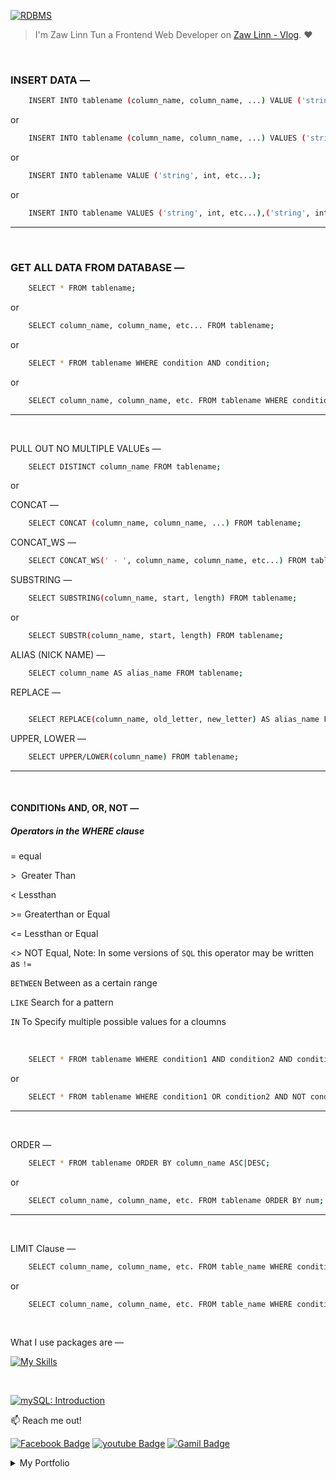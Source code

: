 [![RDBMS](https://img.shields.io/badge/mySQL_lessons-000?style=for-the-badge&logo=ko-fi&logoColor=white)](#)

> I'm Zaw Linn Tun a Frontend Web Developer on [Zaw Linn - Vlog](https://www.youtube.com/@zawlinn-vlog). :heart:

<!-- #### PROJECT SIMPLE &mdash; -->

<!-- ![PROJECT_IMG](./assets/img/sample.png) -->

<br>

### INSERT DATA &mdash;

```sh
    INSERT INTO tablename (column_name, column_name, ...) VALUE ('string', int, etc...);
```

or

```sh
    INSERT INTO tablename (column_name, column_name, ...) VALUES ('string', int, etc...), ('string', int,etc...),('string', int, etc...);
```

or

```sh
    INSERT INTO tablename VALUE ('string', int, etc...);
```

or

```sh
    INSERT INTO tablename VALUES ('string', int, etc...),('string', int, etc...),('string', int, etc...);
```

<hr/>
<br/>

### GET ALL DATA FROM DATABASE &mdash;

```sh
    SELECT * FROM tablename;
```

or

```sh
    SELECT column_name, column_name, etc... FROM tablename;
```

or

```sh
    SELECT * FROM tablename WHERE condition AND condition;
```

or

```sh
    SELECT column_name, column_name, etc. FROM tablename WHERE condition AND condition;
```

<hr/>
<br/>

PULL OUT NO MULTIPLE VALUEs &mdash;

```sh
    SELECT DISTINCT column_name FROM tablename;
```

or

CONCAT &mdash;

```sh
    SELECT CONCAT (column_name, column_name, ...) FROM tablename;
```

CONCAT_WS &mdash;

```sh
    SELECT CONCAT_WS(' - ', column_name, column_name, etc...) FROM tablename;
```

SUBSTRING &mdash;

```sh
    SELECT SUBSTRING(column_name, start, length) FROM tablename;
```

or

```sh
    SELECT SUBSTR(column_name, start, length) FROM tablename;
```

ALIAS (NICK NAME) &mdash;

```sh
    SELECT column_name AS alias_name FROM tablename;
```

REPLACE &mdash;

```sh

    SELECT REPLACE(column_name, old_letter, new_letter) AS alias_name FROM tablename;
```

UPPER, LOWER &mdash;

```sh
    SELECT UPPER/LOWER(column_name) FROM tablename;
```

<hr/>
<br/>

#### CONDITIONs AND, OR, NOT &mdash;

##### Operators in the WHERE clause

= equal

\> &nbsp;Greater Than

\< Lessthan

\>= Greaterthan or Equal

\<= Lessthan or Equal

<> NOT Equal, Note: In some versions of `SQL` this operator may be written as `!=`

`BETWEEN` Between as a certain range

`LIKE` Search for a pattern

`IN` To Specify multiple possible values for a cloumns

<br/>

```sh
    SELECT * FROM tablename WHERE condition1 AND condition2 AND condition3,...;
```

or

```sh
    SELECT * FROM tablename WHERE condition1 OR condition2 AND NOT condition3,...;
```

<hr/>
<br/>

ORDER &mdash;

```sh
    SELECT * FROM tablename ORDER BY column_name ASC|DESC;
```

or

```sh
    SELECT column_name, column_name, etc. FROM tablename ORDER BY num;
```

<hr>
<br/>

LIMIT Clause &mdash;

```sh
    SELECT column_name, column_name, etc. FROM table_name WHERE condition LIMIT num;
```

or

```sh
    SELECT column_name, column_name, etc. FROM table_name WHERE condition LIMIT num ;
```

<br/>

<!-- ![Screenshot of Project](./s1.png) -->

What I use packages are &mdash;

[![My Skills](https://skillicons.dev/icons?i=mysql,npm,git,github,vscode&perline=3)](https://skillicons.dev)

<br>

[![mySQL: Introduction](https://img.shields.io/badge/Relational_Database_Management_System_—-000?style=for-the-badge—=ko-fi—=white)](#)

📫 Reach me out!

[![Facebook Badge](https://img.shields.io/badge/-@zawlinn_vlog-1ca0f1?style=flat&labelColor=1ca0f1&logo=facebook&logoColor=white&link=https://faebook.com/zawlinn_profile)](https://facebook.com/zawlinn.vlog)
[![youtube Badge](https://img.shields.io/badge/-zawlinn_vlog-c0392b?style=flat&labelColor=c0392b&logo=youtube&logoColor=white)](https://youtube.com/@zawlinn-vlog)
[![Gamil Badge](https://img.shields.io/badge/-zawlinn.profile-c0392b?style=flat&labelColor=c0392b&logo=gmail&logoColor=white)](mailto:zawlinn.profile@gmail.com)

<!-- TODO: Add last video link -->

<details>
    <summary>
        My Portfolio
    </summary>
    <br/>

- :earth_asia: I’m currently working at @Mae Sot Market as a sale staff
- :computer: Most used line of code git commit -m "Initial Commit"
- :brain: I’m looking for help with Outstanding Video ideas.
- :mailbox_with_mail: How to reach me: zawlinn.profile@gmail.com.
- :heart: In a relationship with React
</details>
